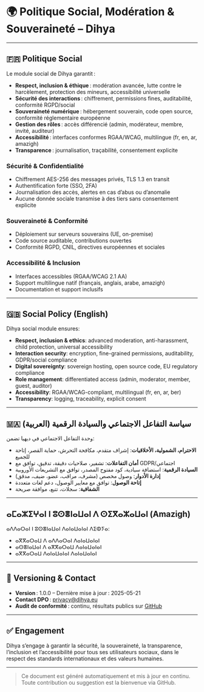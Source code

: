 # 🌍 Politique Social, Modération & Souveraineté – Dihya

---

## 🇫🇷 Politique Social

Le module social de Dihya garantit :
- **Respect, inclusion & éthique** : modération avancée, lutte contre le harcèlement, protection des mineurs, accessibilité universelle
- **Sécurité des interactions** : chiffrement, permissions fines, auditabilité, conformité RGPD/social
- **Souveraineté numérique** : hébergement souverain, code open source, conformité réglementaire européenne
- **Gestion des rôles** : accès différencié (admin, modérateur, membre, invité, auditeur)
- **Accessibilité** : interfaces conformes RGAA/WCAG, multilingue (fr, en, ar, amazigh)
- **Transparence** : journalisation, traçabilité, consentement explicite

### Sécurité & Confidentialité
- Chiffrement AES-256 des messages privés, TLS 1.3 en transit
- Authentification forte (SSO, 2FA)
- Journalisation des accès, alertes en cas d’abus ou d’anomalie
- Aucune donnée sociale transmise à des tiers sans consentement explicite

### Souveraineté & Conformité
- Déploiement sur serveurs souverains (UE, on-premise)
- Code source auditable, contributions ouvertes
- Conformité RGPD, CNIL, directives européennes et sociales

### Accessibilité & Inclusion
- Interfaces accessibles (RGAA/WCAG 2.1 AA)
- Support multilingue natif (français, anglais, arabe, amazigh)
- Documentation et support inclusifs

---

## 🇬🇧 Social Policy (English)

Dihya social module ensures:
- **Respect, inclusion & ethics**: advanced moderation, anti-harassment, child protection, universal accessibility
- **Interaction security**: encryption, fine-grained permissions, auditability, GDPR/social compliance
- **Digital sovereignty**: sovereign hosting, open source code, EU regulatory compliance
- **Role management**: differentiated access (admin, moderator, member, guest, auditor)
- **Accessibility**: RGAA/WCAG-compliant, multilingual (fr, en, ar, ber)
- **Transparency**: logging, traceability, explicit consent

---

## 🇲🇦 سياسة التفاعل الاجتماعي والسيادة الرقمية (العربية)

وحدة التفاعل الاجتماعي في ديهيا تضمن:
- **الاحترام، الشمولية، الأخلاقيات**: إشراف متقدم، مكافحة التحرش، حماية القصر، إتاحة للجميع
- **أمان التفاعلات**: تشفير، صلاحيات دقيقة، تدقيق، توافق مع GDPR/اجتماعي
- **السيادة الرقمية**: استضافة سيادية، كود مفتوح المصدر، توافق مع التشريعات الأوروبية
- **إدارة الأدوار**: وصول مخصص (مشرف، مراقب، عضو، ضيف، مدقق)
- **إتاحة الوصول**: توافق مع معايير الوصول، دعم لغات متعددة
- **الشفافية**: سجلات، تتبع، موافقة صريحة

---

## ⴰⵎⴰⵣⵉⵖⴰⵏ ⵏ ⵓⵙⴻⵏⴰⵡⴰⵏ ⴷ ⵙⵉⴳⴰⵣⴰⵡⴰⵏ (Amazigh)

ⴰⴷⴷⴰⵔⴰⵏ ⵏ ⵓⵙⴻⵏⴰⵡⴰⵏ ⴷⴰⵏⴰⵡⴰⵏⴰⵏ ⴷⵉⵀⵢⴰ:
- ⴰⴳⴳⴰⵔⴰⵡ ⴷ ⴰⴷⴷⴰⵔⴰⵏ ⴷⴰⵏⴰⵡⴰⵏⴰⵏ
- ⴰⵙⴻⵏⴰⵡⴰⵏ ⴷ ⴰⴳⴳⴰⵔⴰⵡ ⴷⴰⵏⴰⵡⴰⵏⴰⵏ
- ⴰⴳⴳⴰⵔⴰⵡ ⴷⴰⵏⴰⵡⴰⵏⴰⵏ ⴷⴰⵏⴰⵡⴰⵏⴰⵏ

---

## 📜 Versioning & Contact

- **Version** : 1.0.0 – Dernière mise à jour : 2025-05-21
- **Contact DPO** : privacy@dihya.eu
- **Audit de conformité** : continu, résultats publics sur [GitHub](https://github.com/DihyaOrg/Dihya)

---

## ✅ Engagement

Dihya s’engage à garantir la sécurité, la souveraineté, la transparence, l’inclusion et l’accessibilité pour tous ses utilisateurs sociaux, dans le respect des standards internationaux et des valeurs humaines.

---

> Ce document est généré automatiquement et mis à jour en continu.
> Toute contribution ou suggestion est la bienvenue via GitHub.
